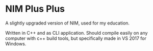 # NIM Plus Plus
 A slightly upgraded version of NIM, used for my education.
 
 Written in C++ and as CLI application. Should compile easily on any computer with c++ build tools, but specifically made in VS 2017 for Windows.
